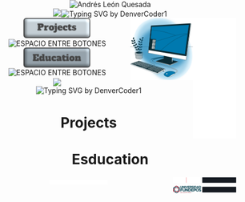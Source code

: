 <!DOCTYPE html>
<html lang="es">
<head>
    <meta charset="UTF-8">
    <meta name="viewport" content="width=device-width, initial-scale=1.0">
</head>
<body style="margin: 0; padding: 0;">
    <div align="center" style="margin-bottom: -20px>
        <a
            <img src="https://git.io/typing-svg"><img src="https://readme-typing-svg.demolab.com?font=Anton&size=24&pause=1000&color=F7F7F7&center=true&vCenter=true&repeat=false&width=435&lines=Andr%C3%A9s+Le%C3%B3n+Quesada;PORTFOLIO" alt="Andrés León Quesada" />
        </a>
    </div>
    <div align="center" style="margin-bottom: -20px>
        <a href="https://github.com/DenverCoder1/readme-typing-svg">
            <img src="https://readme-typing-svg.herokuapp.com?font=Time+New+Roman&color=red&size=25&center=true&vCenter=true&width=600&height=100&lines=Hi+👋;Materials+Science+and+Engineering+Student;Aeronautical+Maintenance+Technician+(AMT);Freelance+Artist"></a><!--horizontal divider(gradiant)--><img src="https://user-images.githubusercontent.com/73097560/115834477-dbab4500-a447-11eb-908a-139a6edaec5c.gif" alt="Typing SVG by DenverCoder1">
        </a>
        <div align="center">
        <img src="/img/Espacio-imgLat.svg" width="17%" align="right" />
        </div>
        </a>
        <div align="center">
        <img src="/img/Compu.svg" width="25%" align="right" />
        </div>
    <div align="center">
        <a href="#projects">
        <img src="/img/Project-boton.svg" height="40" align="center" />
        </a>
        </div>
    <div align="center">
        <img src="/img/Espacio-pequeño.svg" height="10" align="center" alt="ESPACIO ENTRE BOTONES" />
        </div>
    <div align="center">
        <a href="#esducation">
        <img src="/img/Education-boton.svg" height="40" align="center" />
        </a>
        </div>
    <div align="center">
        <img src="/img/Espacio-pequeño.svg" height="10" align="center" alt="ESPACIO ENTRE BOTONES" />
        </div>
    <div align="center">
        <a href="https://github.com/AnLeQu/Bitacora-de-Estudio">
        <img src="/img/Bitácora-boton.svg" height="40" align="center" />
        </a>
        </div>
<img src="https://user-images.githubusercontent.com/73097560/115834477-dbab4500-a447-11eb-908a-139a6edaec5c.gif" alt="Typing SVG by DenverCoder1">
</body>   
</html>
        
# Projects

# Esducation
<div align="center">
    <img src="/img/Tec.svg" width="25%" align="right" />
</div>
<div align="center">
    <img src="/img/Espacio-medio.svg" height="10" align="center" alt="ESPACIO ENTRE IMAGENES" />
</div>
<div align="center">
    <img src="/img/Fundepos.svg" width="25%" align="right" />
</div>